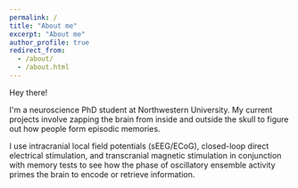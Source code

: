 ```yaml
---
permalink: /
title: "About me"
excerpt: "About me"
author_profile: true
redirect_from: 
  - /about/
  - /about.html
---
```


Hey there!

I'm a neuroscience PhD student at Northwestern University. My current projects involve zapping the brain from inside and outside the skull to figure out how people form episodic memories.

I use intracranial local field potentials (sEEG/ECoG), closed-loop direct electrical stimulation, and transcranial magnetic stimulation in conjunction with memory tests to see how the phase of oscillatory ensemble activity primes the brain to encode or retrieve information.